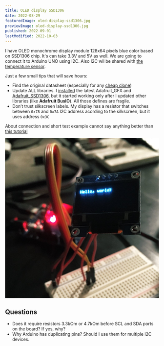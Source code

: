 ```yaml
---
title: OLED display SSD1306
date: 2022-08-29
featuredImage: oled-display-ssd1306.jpg
previewImage: oled-display-ssd1306.jpg
published: 2022-09-01
lastModified: 2022-10-03
---
```


I have OLED monochrome display module 128x64 pixels blue color based on SSD1306 chip. It's can take 3.3V and 5V as well. We are going to connect it to Arduino UNO using I2C. Also I2C wil be shared with [the temperature sensor](/make/temperature-sensor-rpi4).

Just a few small tips that will save hours:

- Find the original datasheet (especially for any [cheap clone](https://s.click.aliexpress.com/e/_DcQKqy7))
- Update ALL libraries. I [installed](https://learn.adafruit.com/monochrome-oled-breakouts/arduino-library-and-examples) the latest Adafruit_GFX and [Adafruit_SSD1306](https://github.com/adafruit/Adafruit_SSD1306), but it started working only after I updated other libraries (like **Adafruit BusIO**). All those defines are fragile.
- Don’t trust silkscreen labels. My display has a resistor that switches between `0x78` and `0x7A` I2C address acording to the silkscreen, but it uses address `0x3C`

About connection and short test example cannot say anything better than [this tutorial](https://randomnerdtutorials.com/guide-for-oled-display-with-arduino/)

![](./oled-display-ssd1306.jpg)

## Questions

- Does it require resistors 3.3kOm or 4.7kOm before SCL and SDA ports on the board? If yes, why?
- Why Arduino has duplicating pins? Should I use them for multiple I2C devices.